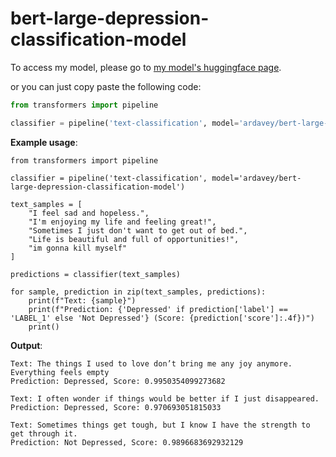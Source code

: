 # bert-large-depression-classification-model
To access my model, please go to [my model's huggingface page](https://huggingface.co/ardavey/bert-large-depression-classification-model/tree/main).

or you can just copy paste the following code:
```python
from transformers import pipeline

classifier = pipeline('text-classification', model='ardavey/bert-large-depression-classification-model')
```

**Example usage**:
```
from transformers import pipeline

classifier = pipeline('text-classification', model='ardavey/bert-large-depression-classification-model')

text_samples = [
    "I feel sad and hopeless.",
    "I'm enjoying my life and feeling great!",
    "Sometimes I just don't want to get out of bed.",
    "Life is beautiful and full of opportunities!",
    "im gonna kill myself"
]

predictions = classifier(text_samples)

for sample, prediction in zip(text_samples, predictions):
    print(f"Text: {sample}")
    print(f"Prediction: {'Depressed' if prediction['label'] == 'LABEL_1' else 'Not Depressed'} (Score: {prediction['score']:.4f})")
    print()
```

**Output**:
```
Text: The things I used to love don’t bring me any joy anymore. Everything feels empty
Prediction: Depressed, Score: 0.9950354099273682

Text: I often wonder if things would be better if I just disappeared.
Prediction: Depressed, Score: 0.970693051815033

Text: Sometimes things get tough, but I know I have the strength to get through it.
Prediction: Not Depressed, Score: 0.9896683692932129
```
